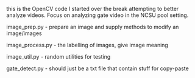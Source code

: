 this is the OpenCV code I started over the break attempting to better analyze videos. Focus on analyzing gate video in the NCSU pool setting.

image_prep.py - prepare an image and supply methods to modify an image/images

image_process.py - the labelling of images, give image meaning

image_util.py - random utilities for testing

gate_detect.py - should just be a txt file that contain stuff for copy-paste